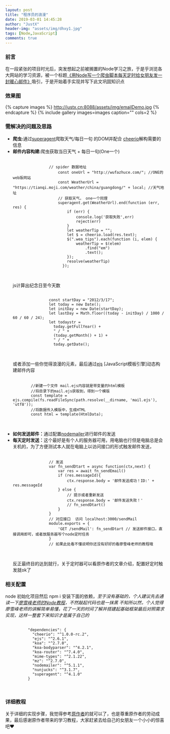 ```yaml
---
layout: post
title: "程序员的浪漫"
date: 2019-03-01 14:45:28
author: "JustX"
header-img: "assets/img/dhxy1.jpg"
tags: [Node,JavaScript]
comments: true
---
```


<section>
<h3>前言</h3>
    <p>
        在一段紧张的项目时光后，突发想起之前被搁置的Node学习之旅，于是乎浏览各大网站的学习资源，被一个标题<a href="https://github.com/Vincedream/NodeMail" target="_blank">《用Node写一个爬虫脚本每天定时给女朋友发一封暖心邮件》</a>吸引，于是开始着手实现并写下此文巩固知识点
    </p>
</section>

<h3>效果图</h3>

{% capture images %}
    http://justx.cn:8088/assets/img/emailDemo.jpg
{% endcapture %}
{% include gallery images=images caption="" cols=2 %}

<h3>需解决的问题及思路</h3>
<section>
    <ul>
		<li>
            <b>爬虫:</b>通过<a href="https://www.npmjs.com/package/superagent">superagent</a>爬取天气/每日一句 的DOM并配合 <a href="https://www.npmjs.com/package/cheerio">cheerio</a>解构需要的信息
        </li>
        <li>
            <b>邮件内容构建:</b>爬虫获取当日天气 + 每日一句(One一个)
            <pre>
            	<code>
            	// spider 数据地址
                    const oneUrl = "http://wufazhuce.com/"; //ONE的web版网站
                    const WeatherUrl = "https://tianqi.moji.com/weather/china/guangdong/" + local; //天气地址
                    // 获取天气， one一个同理
					superagent.get(WeatherUrl).end(function (err, res) {
                        if (err) {
                            console.log('获取失败',err)
                            reject(err)
                        }
                        let weatherTip = "";
                        let $ = cheerio.load(res.text);
                        $(".wea_tips").each(function (i, elem) {
                            weatherTip = $(elem)
                                .find("em")
                                .text();
                        });
                        resolve(weatherTip)
                      });
				</code>
				</pre>
                js计算出纪念日至今天数
                <pre>
                <code>
                const startDay = "2012/3/17";
                let today = new Date();
                let initDay = new Date(startDay);
                let lastDay = Math.floor((today - initDay) / 1000 / 60 / 60 / 24);
                let todaystr =
                  today.getFullYear() +
                  " / " +
                  (today.getMonth() + 1) +
                  " / " +
                  today.getDate();
                </code>
                </pre>
                或者添加一些你觉得浪漫的元素，最后通过<a href="https://www.npmjs.com/package/ejs">ejs</a> [JavaScript模板引擎]动态构建邮件内容
            <pre>
            	<code>
        //新建一个文件 mail.ejs内容就是带变量的html模板
        //将目录下的mail.ejs获取到，得到一个模版
        const template = ejs.compile(fs.readFileSync(path.resolve(__dirname, 'mail.ejs'), 'utf8'));
        //将数据传入模版中，生成HTML
        const html = template(HtmlData);
        	</code>
        </pre>
        </li>
        <li>
        <b>如何发送邮件：</b>通过配置<a href="https://nodemailer.com/about/">nodemailer</a>进行邮件的发送
        </li>
        <li>
        <b>每天定时发送：</b>这个最好是有个人的服务器可用，用电脑也行但是电脑总是会关机的，为了方便测试本人就在电脑上以访问接口的形式触发邮件发送，
            <pre>
            	<code>
                // 发送
                var fn_sendDtart = async function(ctx,next) {
                    var res = await fn_sendEmail()
                    if (res.messageId){
                        ctx.response.body = '邮件发送成功！ID:' + res.messageId
                    } else {
                        // 提示或者重新发送
                        ctx.response.body = '邮件发送失败！'
                        // fn_sendDtart()
                    }
                }
                // 对应接口  访问 localhost:3000/sendMail
                module.exports = {
                    'GET /sendMail': fn_sendDtart // 发送邮件接口，直接调用即可，或者放服务器写个node定时任务
                }
                // 如果此处看不懂说明你还没有好好的看廖雪峰老师的教程哦
            	</code>
            </pre>
            反正最终目的达到就行，关于定时器可以看原作者的文章介绍，配置好定时触发就ok了
        </li>
</ul>
</section>

<h3>相关配置</h3>
<section>
    <p>
        node 初始化项目然后 npm i 安装下面的依赖，<em>至于没有基础的，个人建议先去通读一下<a href="https://www.liaoxuefeng.com/wiki/001434446689867b27157e896e74d51a89c25cc8b43bdb3000/001434501245426ad4b91f2b880464ba876a8e3043fc8ef000" target="_blank">廖雪峰老师的Node教程</a>，不然敲起代码也是一抹黑 不知所以然，个人觉得廖雪峰老师的讲解简单易懂，花了一天的时间了解并搭建起基础框架最后对照需求实现，这样一整套下来知识才是属于自己的</em>
    </p>
    <pre>
        <code>
          "dependencies": {
            "cheerio": "^1.0.0-rc.2",
            "ejs": "^2.6.1",
            "koa": "^2.7.0",
            "koa-bodyparser": "^4.2.1",
            "koa-router": "^7.4.0",
            "mime-types": "^2.1.22",
            "mz": "^2.7.0",
            "nodemailer": "^5.1.1",
            "nunjucks": "^3.1.7",
            "superagent": "^4.1.0"
          }
        </code>
    </pre>
</section>

<h3>详细教程</h3>

<section>关于详细的实现步骤，我觉得参考<a href="https://github.com/Vincedream/NodeMail">原作者</a>的就可以了，也是尊重原作者的劳动成果，最后感谢原作者带来的学习教程，大家赶紧去给自己的女朋友一个小小的惊喜吧❤️</section>



